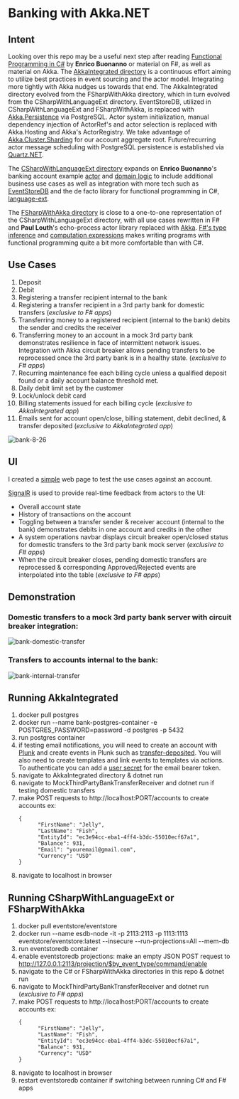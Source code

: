 # Banking with Akka.NET

## Intent
Looking over this repo may be a useful next step after reading [Functional Programming in C#](https://www.manning.com/books/functional-programming-in-c-sharp-second-edition)
by **Enrico Buonanno** or material on F#, as well as material on Akka.  The [AkkaIntegrated directory](https://github.com/danne931/functional-programming-in-csharp-banking-sample/tree/main/AkkaIntegrated) is a continuous effort aiming to utilize best practices in event sourcing and the actor model.  Integrating more tightly with Akka nudges us towards that end.  The AkkaIntegrated directory evolved from the FSharpWithAkka directory, which in turn evolved from the CSharpWithLanguageExt directory.  EventStoreDB, utilized in CSharpWithLanguageExt and FSharpWithAkka, is replaced with [Akka.Persistence](https://getakka.net/articles/persistence/architecture.html) via PostgreSQL.  Actor system initialization, manual dependency injection of ActorRef's and actor selection is replaced with Akka.Hosting and Akka's ActorRegistry.  We take advantage of [Akka.Cluster.Sharding](https://getakka.net/articles/clustering/cluster-sharding.html) for our account aggregate root.  Future/recurring actor message scheduling with PostgreSQL persistence is established via [Quartz.NET](https://www.quartz-scheduler.net/).

The [CSharpWithLanguageExt directory](https://github.com/danne931/functional-programming-in-csharp-banking-sample/tree/main/CSharpWithLanguageExt) expands on **Enrico Buonanno**'s banking account example [actor](https://github.com/la-yumba/functional-csharp-code-2/blob/master/Examples/Chapter19/Boc/AccountProcess.cs)
and [domain logic](https://github.com/la-yumba/functional-csharp-code-2/blob/master/Examples/Chapter13/Domain/Account.cs) to include
additional business use cases as well as integration with more tech such as [EventStoreDB](https://www.eventstore.com/eventstoredb) and the
de facto library for functional programming in C#, [language-ext](https://github.com/louthy/language-ext).

The [FSharpWithAkka directory](https://github.com/danne931/functional-programming-in-csharp-banking-sample/tree/main/FSharpWithAkka) is close to a one-to-one representation of the CSharpWithLanguageExt directory, with all use cases rewritten in F# and **Paul Louth**'s echo-process actor library replaced with [Akka](https://github.com/akkadotnet/akka.net).  [F#'s type inference](https://learn.microsoft.com/en-us/dotnet/fsharp/language-reference/type-inference) and [computation expressions](https://learn.microsoft.com/en-us/dotnet/fsharp/language-reference/computation-expressions) makes writing programs with functional programming quite a bit more comfortable than with C#.

## Use Cases
1. Deposit
2. Debit
3. Registering a transfer recipient internal to the bank
4. Registering a transfer recipient in a 3rd party bank for domestic transfers (*exclusive to F# apps*)
5. Transferring money to a registered recipient (internal to the bank) debits the sender and credits the receiver
6. Transferring money to an account in a mock 3rd party bank demonstrates resilience in face of intermittent network issues.  Integration with Akka circuit breaker allows pending transfers to be reprocessed once the 3rd party bank is in a healthy state.  (*exclusive to F# apps*)
7. Recurring maintenance fee each billing cycle unless a qualified deposit found or a daily account balance threshold met.
8. Daily debit limit set by the customer
9. Lock/unlock debit card
10. Billing statements issued for each billing cycle (*exclusive to AkkaIntegrated app*)
11. Emails sent for account open/close, billing statement, debit declined, & transfer deposited (*exclusive to AkkaIntegrated app*)

![bank-8-26](https://github.com/danne931/functional-programming-in-csharp-banking-sample/assets/4181901/24698fc1-c682-4ef9-8aee-23eefda45d38)

## UI
I created a [simple](https://github.com/danne931/functional-programming-in-csharp-banking-sample/blob/main/AkkaIntegrated/wwwroot/js/account.js)
web page to test the use cases against an account.

[SignalR](https://dotnet.microsoft.com/en-us/apps/aspnet/signalr) is used to provide real-time feedback from actors to the UI:
- Overall account state
- History of transactions on the account
- Toggling between a transfer sender & receiver account (internal to the bank) demonstrates debits in one account and credits in the other
- A system operations navbar displays circuit breaker open/closed status for domestic transfers to the 3rd party bank mock server (*exclusive to F# apps*)
- When the circuit breaker closes, pending domestic transfers are reprocessed & corresponding Approved/Rejected events are interpolated into the table (*exclusive to F# apps*)

## Demonstration
### Domestic transfers to a mock 3rd party bank server with circuit breaker integration:
![bank-domestic-transfer](https://github.com/danne931/functional-programming-in-csharp-banking-sample/assets/4181901/0c504ddd-8b56-4bcb-9001-107f4833e3d1)
### Transfers to accounts internal to the bank:
![bank-internal-transfer](https://github.com/danne931/functional-programming-in-csharp-banking-sample/assets/4181901/fd71e49f-f08b-4af1-9a64-3bac96490d98)

## Running AkkaIntegrated
1. docker pull postgres
2. docker run --name bank-postgres-container -e POSTGRES_PASSWORD=password -d postgres -p 5432
3. run postgres container
4. if testing email notifications, you will need to create an account with [Plunk](https://app.useplunk.com/) and create events in Plunk such as [transfer-deposited](https://github.com/danne931/functional-programming-in-csharp-banking-sample/blob/main/AkkaIntegrated/Notifications/EmailActor.fs#L70C14-L70C14).  You will also need to create templates and link events to templates via actions.  To authenticate you can add a [user secret](https://github.com/danne931/functional-programming-in-csharp-banking-sample/blob/main/AkkaIntegrated/Lib/Config.fs#L342C39-L342C39) for the email bearer token.
5. navigate to AkkaIntegrated directory & dotnet run
6. navigate to MockThirdPartyBankTransferReceiver and dotnet run if testing domestic transfers
7. make POST requests to http://localhost:PORT/accounts to create accounts ex:
    ```
    {
	      "FirstName": "Jelly",
	      "LastName": "Fish",
	      "EntityId": "ec3e94cc-eba1-4ff4-b3dc-55010ecf67a1",
	      "Balance": 931,
          "Email": "youremail@gmail.com",
	      "Currency": "USD"
    }
    ```
8. navigate to localhost in browser

## Running CSharpWithLanguageExt or FSharpWithAkka
1. docker pull eventstore/eventstore
2. docker run --name esdb-node -it -p 2113:2113 -p 1113:1113 eventstore/eventstore:latest --insecure --run-projections=All --mem-db
3. run eventstoredb container
4. enable eventstoredb projections: make an empty JSON POST request to http://127.0.0.1:2113/projection/$by_event_type/command/enable
5. navigate to the C# or FSharpWithAkka directories in this repo & dotnet run
6. navigate to MockThirdPartyBankTransferReceiver and dotnet run (*exclusive to F# apps*)
7. make POST requests to http://localhost:PORT/accounts to create accounts ex:
    ```
    {
	      "FirstName": "Jelly",
	      "LastName": "Fish",
	      "EntityId": "ec3e94cc-eba1-4ff4-b3dc-55010ecf67a1",
	      "Balance": 931,
	      "Currency": "USD"
    }
    ```
8. navigate to localhost in browser
9. restart eventstoredb container if switching between running C# and F# apps

